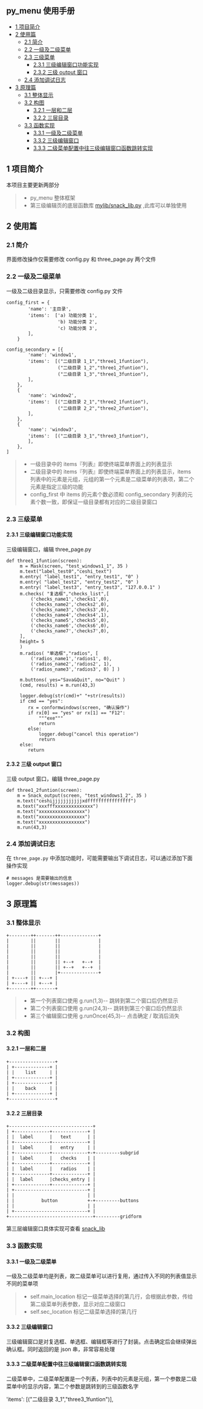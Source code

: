 ## py_menu 使用手册

<!-- vim-markdown-toc GFM -->
* [1 项目简介](#1-项目简介)
* [2 使用篇](#2-使用篇)
    * [2.1 简介](#21-简介)
    * [2.2 一级及二级菜单](#22-一级及二级菜单)
    * [2.3 三级菜单](#23-三级菜单)
        * [2.3.1 三级编辑窗口功能实现](#231-三级编辑窗口功能实现)
        * [2.3.2 三级 output 窗口](#232-三级-output-窗口)
    * [2.4 添加调试日志](#24-添加调试日志)
* [3 原理篇](#3-原理篇)
    * [3.1 整体显示](#31-整体显示)
    * [3.2 构图](#32-构图)
        * [3.2.1 一层和二层](#321-一层和二层)
        * [3.2.2 三层目录](#322-三层目录)
    * [3.3 函数实现](#33-函数实现)
        * [3.3.1 一级及二级菜单](#331-一级及二级菜单)
        * [3.3.2 三级编辑窗口](#332-三级编辑窗口)
        * [3.3.3 二级菜单配置中往三级编辑窗口函数跳转实现](#333-二级菜单配置中往三级编辑窗口函数跳转实现)

<!-- vim-markdown-toc -->

## 1 项目简介

本项目主要更新两部分

> * py_menu 整体框架
> * 第三级编辑页的底层函数库 [mylib/snack_lib.py](./snack_lib.md) ,此库可以单独使用

## 2 使用篇
### 2.1 简介

界面修改操作仅需要修改 config.py 和 three_page.py 两个文件

### 2.2 一级及二级菜单

一级及二级目录显示，只需要修改 config.py 文件
```
config_first = {
        'name': '主目录',
        'items':  ['a) 功能分类 1',
                   'b) 功能分类 2',
                   'c) 功能分类 3',
        ],
    }

config_secondary = [{
        'name': 'window1',
        'items':  [("二级目录 1_1","three1_1funtion"),
                   ("二级目录 1_2","three1_2funtion"),
                   ("二级目录 1_3","three1_3funtion"),
        ],
    },
    {
        'name': 'window2',
        'items':  [("二级目录 2_1","three2_1funtion"),
                   ("二级目录 2_2","three2_2funtion"),
        ],
    },
    {
        'name': 'window3',
        'items':  [("二级目录 3_1","three3_1funtion"),
        ],
    },
]
```
> * 一级目录中的 items『列表』即使终端菜单界面上的列表显示
> * 二级目录中的 items『列表』即使终端菜单界面上的列表显示，items 列表中的元素是元组，元组的第一个元素是二级菜单的列表项，第二个元素是指定三级的功能
> * config_first 中 items 的元素个数必须和 config_secondary 列表的元素个数一致，即保证一级目录都有对应的二级目录窗口

### 2.3 三级菜单
#### 2.3.1 三级编辑窗口功能实现

三级编辑窗口，编辑 three_page.py
```
def three1_1funtion(screen):
     m = Mask(screen, "test_windows1_1", 35 )
     m.text("label_test0","ceshi_text")
     m.entry( "label_test1", "entry_test1", "0" )
     m.entry( "label_test2", "entry_test2", "0" )
     m.entry( "label_test3", "entry_test3", "127.0.0.1" )
     m.checks( "复选框","checks_list",[
         ('checks_name1','checks1',0),
         ('checks_name2','checks2',0),
         ('checks_name3','checks3',0),
         ('checks_name4','checks4',1),
         ('checks_name5','checks5',0),
         ('checks_name6','checks6',0),
         ('checks_name7','checks7',0),
     ],
     height= 5
     )
     m.radios( "单选框","radios", [
         ('radios_name1','radios1', 0),
         ('radios_name2','radios2', 1),
         ('radios_name3','radios3', 0) ] )

     m.buttons( yes="Sava&Quit", no="Quit" )
     (cmd, results) = m.run(43,3)

     logger.debug(str(cmd)+" "+str(results))
     if cmd == "yes":
        rx = conformwindows(screen, "确认操作")
        if rx[0] == "yes" or rx[1] == "F12":
            """exe"""
            return
        else:
            logger.debug("cancel this operation")
            return
     else:
        return
```
#### 2.3.2 三级 output 窗口

三级 output 窗口，编辑 three_page.py
```
def three1_2funtion(screen):
    m = Snack_output(screen, "test_windows1_2", 35 )
    m.text("ceshijjjjjjjjjjjxdffffffffffffffff")
    m.text("xxxfffxxxxxxxxxxxxxx")
    m.text("xxxxxxxxxxxxxxxxx")
    m.text("xxxxxxxxxxxxxxxxx")
    m.text("xxxxxxxxxxxxxxxxx")
    m.run(43,3)
```
### 2.4 添加调试日志

在 `three_page.py` 中添加功能时，可能需要输出下调试日志，可以通过添加下面操作实现

```
# messages 是需要输出的信息
logger.debug(str(messages))
```

## 3 原理篇
### 3.1 整体显示

```
+--------++-------++--------------+
|        ||       ||              |
|        ||       ||              |
|        ||       ||              |
|        ||       ||              |
|        ||       || +--+   +--+  |
|        ||       || +--+   +--+  |
|        ||       |+--------------+
| +----+ || +---+ |
| +----+ || +---+ |
+--------++-------+

```
> * 第一个列表窗口使用 g.run(1,3)-- 跳转到第二个窗口后仍然显示
> * 第二个列表窗口使用 g.run(24,3)-- 跳转到第三个窗口后仍然显示
> * 第三个编辑窗口使用 g.runOnce(45,3)-- 点击确定 / 取消后消失


### 3.2 构图

#### 3.2.1 一层和二层

```
+-----------------+
| +-------------+ |
| |    list     | |
| +-------------+ |
| +-------------+ |
| |    back     | |
| +-------------+ |
+-----------------+
```

#### 3.2.2 三层目录

```
+-------------------------------+
| +-------------+-------------+ |
| |  label      |   text      | |
| +-------------+-------------+ |
| |  label      |   entry     | |
| +-------------+-------------+-+---------subgrid
| |  label      |   checks    | |
| +-------------+-------------+ |
| |  label      |   radios    | |
| +-------------+-------------+ |
| |  label      |checks_entry | |
| +-------------+-------------+ |
| +---------------------------+ |
| |                           | |
| |          button           +-+---------buttons
| |                           | |
| +---------------------------+ |
+-------------------------------+---------gridform
```
第三层编辑窗口具体实现可查看 [snack_lib](snack_lib.md)

### 3.3 函数实现

#### 3.3.1 一级及二级菜单

一级及二级菜单均是列表，故二级菜单可以进行复用，通过传入不同的列表值显示不同的菜单项

> * self.main_location 标记一级菜单选择的第几行，会根据此参数，传给第二级菜单列表参数，显示对应二级窗口
> * self.sec_location 标记二级菜单选择的第几行

#### 3.3.2 三级编辑窗口

三级编辑窗口是对复选框、单选框、编辑框等进行了封装。点击确定后会继续弹出确认框。同时返回的是 json 串，非常容易处理
#### 3.3.3 二级菜单配置中往三级编辑窗口函数跳转实现

二级菜单中，二级菜单配置是一个列表，列表中的元素是元组，第一个参数是二级菜单中的显示内容，第二个参数是跳转到的三级函数名字

'items':  [("二级目录 3_1","three3_1funtion")],
